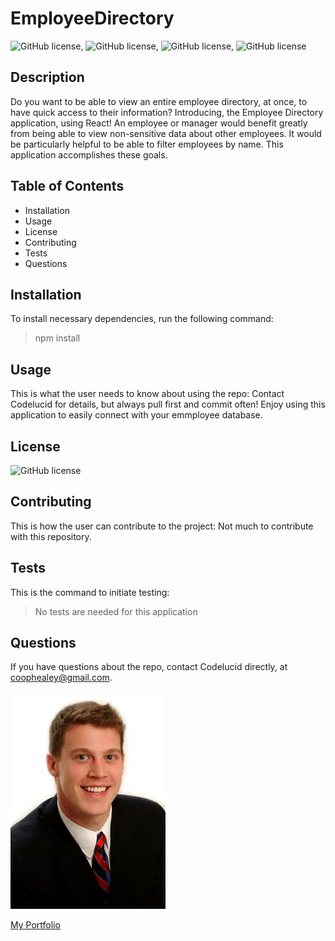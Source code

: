 # EmployeeDirectory  

![GitHub license](https://img.shields.io/badge/Skill-HTML-brightgreen), ![GitHub license](https://img.shields.io/badge/Skill-CSS-blue), ![GitHub license](https://img.shields.io/badge/Skill-JS-red), ![GitHub license](https://img.shields.io/badge/Skill-React-purple)

## Description  

Do you want to be able to view an entire employee directory, at once, to have quick access to their information?  Introducing, the Employee Directory application, using React!  An employee or manager would benefit greatly from being able to view non-sensitive data about other employees. It would be particularly helpful to be able to filter employees by name.  This application accomplishes these goals.

## Table of Contents
- Installation 
- Usage
- License
- Contributing
- Tests
- Questions  

## Installation  

To install necessary dependencies, run the following command:
>npm install  

## Usage  

This is what the user needs to know about using the repo:
Contact Codelucid for details, but always pull first and commit often!  Enjoy using this application to easily connect with your emmployee database.  

## License  

![GitHub license](https://img.shields.io/badge/license-None-brightgreen)

## Contributing  

This is how the user can contribute to the project:
Not much to contribute with this repository.  

## Tests  

This is the command to initiate testing:
>No tests are needed for this application  

## Questions  

If you have questions about the repo, contact Codelucid directly, at coophealey@gmail.com.

[![My Profile Picture](/profilePic.png)](https://github.com/codelucid "My Profile Picture")

[My Portfolio](https://codelucid.github.io/Portfolio/ "My Portfolio")